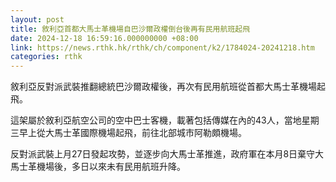```yaml
---
layout: post
title: 敘利亞首都大馬士革機場自巴沙爾政權倒台後再有民用航班起飛
date: 2024-12-18 16:59:16.000000000 +08:00
link: https://news.rthk.hk/rthk/ch/component/k2/1784024-20241218.htm
categories: rthk
---
```


敘利亞反對派武裝推翻總統巴沙爾政權後，再次有民用航班從首都大馬士革機場起飛。

這架屬於敘利亞航空公司的空中巴士客機，載著包括傳媒在內的43人，當地星期三早上從大馬士革國際機場起飛，前往北部城市阿勒頗機場。

反對派武裝上月27日發起攻勢，並逐步向大馬士革推進，政府軍在本月8日棄守大馬士革機場後，多日以來未有民用航班升降。
